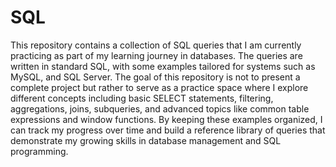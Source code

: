 # SQL

This repository contains a collection of SQL queries that I am currently practicing as part of my learning journey in databases. The queries are written in standard SQL, with some examples tailored for systems such as MySQL, and SQL Server. The goal of this repository is not to present a complete project but rather to serve as a practice space where I explore different concepts including basic SELECT statements, filtering, aggregations, joins, subqueries, and advanced topics like common table expressions and window functions. By keeping these examples organized, I can track my progress over time and build a reference library of queries that demonstrate my growing skills in database management and SQL programming.
